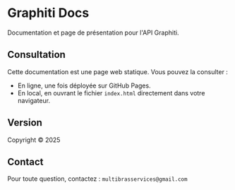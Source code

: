 # Graphiti Docs

Documentation et page de présentation pour l'API Graphiti.

## Consultation

Cette documentation est une page web statique. Vous pouvez la consulter :
- En ligne, une fois déployée sur GitHub Pages.
- En local, en ouvrant le fichier `index.html` directement dans votre navigateur.

## Version

Copyright &copy; 2025

## Contact

Pour toute question, contactez : `multibrasservices@gmail.com`